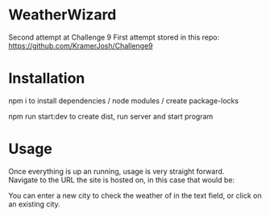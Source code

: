# WeatherWizard
Second attempt at Challenge 9
First attempt stored in this repo:
https://github.com/KramerJosh/Challenge9


# Installation

npm i to install dependencies / node modules / create package-locks

npm run start:dev to create dist, run server and start program

# Usage

Once everything is up an running, usage is very straight forward.  
Navigate to the URL the site is hosted on, in this case that would be:

You can enter a new city to check the weather of in the text field, or click on an existing city.
